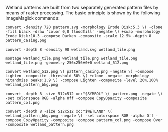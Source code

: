 
Wetland patterns are built from two separately generated pattern files by means of raster processing.  The basic principle is shown by the following ImageMagick commands:

```
convert -density 720 pattern.svg -morphology Erode Disk:5.3 \( +clone -fill black -draw 'color 0,0 floodfill' -negate \) +swap -morphology Erode Disk:10.3 -compose Darken -composite -scale 12.5% -depth 8 pattern_casing.png

convert -depth 8 -density 90 wetland.svg wetland_tile.png

montage wetland_tile.png wetland_tile.png wetland_tile.png wetland_tile.png -geometry 256x256+0+0 wetland_512.png

convert wetland_512.png \( pattern_casing.png -negate \) -compose Lighten -composite -threshold 50% \( +clone -negate -morphology hitandmiss peaks:1.9 \) -compose Lighten -composite +level 20%,100% wetland_pattern_bkg.png

convert -depth 8 -size 512x512 xc:"$SYMBOL" \( pattern.png -negate \) -set colorspace RGB -alpha Off -compose CopyOpacity -composite pattern_col.png

convert -depth 8 -size 512x512 xc:"$WETLAND" \( wetland_pattern_bkg.png -negate \) -set colorspace RGB -alpha Off -compose CopyOpacity -composite +compose pattern_col.png -compose Over -composite wetland_pattern.png
```
